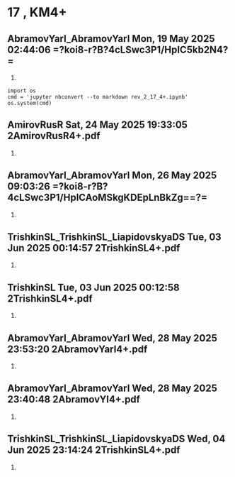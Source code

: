 # **17 , KM4+**

## AbramovYarI_AbramovYarI	Mon, 19 May 2025 02:44:06	=?koi8-r?B?4cLSwc3P1/HpIC5kb2N4?=

1. 


```
import os 
cmd = 'jupyter nbconvert --to markdown rev_2_17_4+.ipynb'
os.system(cmd)
```

## AmirovRusR	Sat, 24 May 2025 19:33:05	2AmirovRusR4+.pdf

1. 

## AbramovYarI_AbramovYarI	Mon, 26 May 2025 09:03:26	=?koi8-r?B?4cLSwc3P1/HpICAoMSkgKDEpLnBkZg==?=

1. 

## TrishkinSL_TrishkinSL_LiapidovskyaDS	Tue, 03 Jun 2025 00:14:57	2TrishkinSL4+.pdf

1. 

## TrishkinSL	Tue, 03 Jun 2025 00:12:58	2TrishkinSL4+.pdf

1. 

## AbramovYarI_AbramovYarI	Wed, 28 May 2025 23:53:20	2AbramovYarI4+.pdf

1. 

## AbramovYarI_AbramovYarI	Wed, 28 May 2025 23:40:48	2AbramovYI4+.pdf

1. 

## TrishkinSL_TrishkinSL_LiapidovskyaDS	Wed, 04 Jun 2025 23:14:24	2TrishkinSL4+.pdf

1. 
